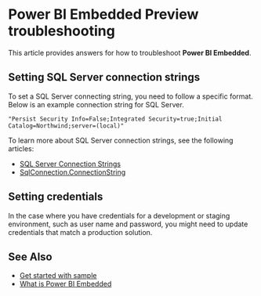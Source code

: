 <properties
    pageTitle="Power BI Embedded Preview troubleshooting"
    description="Power BI Embedded Preview troubleshooting"
    services="power-bi-embedded"
    documentationcenter=""
    author="guyinacube"
    manager="erikre"
    editor=""
    tags="" />
<tags
    ms.assetid="c8aee652-ed8b-4c66-9c63-f798b7a655b4"
    ms.service="power-bi-embedded"
    ms.devlang="NA"
    ms.topic="article"
    ms.tgt_pltfrm="NA"
    ms.workload="powerbi"
    ms.date="01/06/2017"
    wacn.date=""
    ms.author="asaxton" />

# Power BI Embedded Preview troubleshooting
This article provides answers for how  to troubleshoot **Power BI Embedded**.

<a name="connection-string"/>

## Setting SQL Server connection strings
To set a SQL Server connecting string, you need to follow a specific format. Below is an example connection string for SQL Server.


	"Persist Security Info=False;Integrated Security=true;Initial Catalog=Northwind;server=(local)"


To learn more about SQL Server connection strings, see the following articles:

- [SQL Server Connection Strings](https://msdn.microsoft.com/zh-cn/library/jj653752.aspx)
- [SqlConnection.ConnectionString](https://msdn.microsoft.com/zh-cn/library/system.data.sqlclient.sqlconnection.connectionstring.aspx)

<a name="credentials"/>

## Setting credentials
In the case where you have credentials for a development or staging environment, such as user name and password, you might need to update credentials that match a production solution.

## See Also
- [Get started with sample](/documentation/articles/power-bi-embedded-get-started-sample/)
- [What is Power BI Embedded](/documentation/articles/power-bi-embedded-what-is-power-bi-embedded/)

